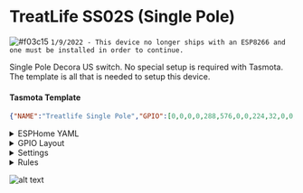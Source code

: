 # TreatLife SS02S (Single Pole)
![#f03c15](https://via.placeholder.com/15/f03c15/000000?text=+) `1/9/2022 - This device no longer ships with an ESP8266 and one must be installed in order to continue.`

Single Pole Decora US switch.  No special setup is required with Tasmota.  The template is all that is needed to setup this device.

#### Tasmota Template
```json
{"NAME":"Treatlife Single Pole","GPIO":[0,0,0,0,288,576,0,0,224,32,0,0,0,0],"FLAG":0,"BASE":18, "CMND": "SO30 1 | SO13 1"}
```

<details><summary>ESPHome YAML</summary>     
<p>

```yaml
substitutions:
  device_name: light_switch1   #CustomizeThis
  friendly_name: Light Switch1 #CustomizeThis
  icon: "mdi:light-switch"

esphome:
  name: ${device_name}
  platform: ESP8266
  board: esp01_1m

wifi:
  ssid: !secret wifi_ssid
  password: !secret wifi_password
  ap:
    ssid: ${device_name} Portal
    password: !secret esphome_ap_password

web_server:

captive_portal:

logger:

api:

ota:

output:
  - platform: gpio
    pin: GPIO12
    id: switch_output

  - platform: gpio
    pin:
      number: GPIO4
    id: white_led_output

light:
  - platform: binary
    name: ${friendly_name}
    id: ${device_name}
    output: switch_output
    on_turn_on:
      - light.turn_on: white_led
    on_turn_off:
      - light.turn_off: white_led

  - platform: binary
    id: white_led
    output: white_led_output

binary_sensor:
  - platform: gpio
    pin:
      number: GPIO13
    id: ${device_name}_button
    name: ${friendly_name} Button
    on_press:
      - light.toggle: ${device_name}

status_led:
  # Red LED
  pin:
    number: GPIO5
    inverted: yes
```
</p></details>

<details><summary>GPIO Layout</summary>     
<p>

| GPIO |    Component | Description |
|------ |-------------|-------------|         
|GPIO00	| None
|GPIO01	| None
|GPIO02	| None
|GPIO03	| None
|GPIO04	| Led | White LED under button
|GPIO05	| LedLinki | Red Status LED
|GPIO09	| None
|GPIO10	| None
|GPIO12	| Relay1 | Actual relay to toggle on/off
|GPIO13	| Button1 | Button
|GPIO14	| None
|GPIO15	| None
|GPIO16	| None
</p></details>


<details><summary>Settings</summary>     
<p>

| Setting | Description
|---------------|-------------
| setoption13 1 | Set On/Off switch to respond instantly
| setoption30 1 | Sets domain to a light
</p></details>


<details><summary>Rules</summary>     
<p>

```
None are necessary
```
</p></details>


![alt text](/img/devices/treatlife_ss02s_main.jpg "TreatLife SS02S")